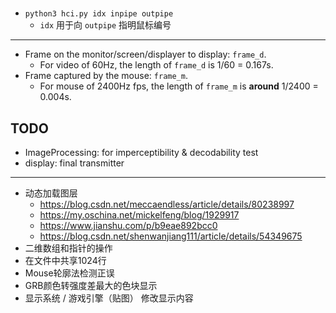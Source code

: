 #

- `python3 hci.py idx inpipe outpipe`
    - `idx` 用于向 `outpipe` 指明鼠标编号

---

- Frame on the monitor/screen/displayer to display: `frame_d`.
    - For video of 60Hz, the length of `frame_d` is 1/60 = 0.167s.
- Frame captured by the mouse: `frame_m`.
    - For mouse of 2400Hz fps, the length of `frame_m` is **around** 1/2400 = 0.004s.

## TODO

- ImageProcessing: for imperceptibility & decodability test
- display: final transmitter


---

- 动态加载图层 
    - https://blog.csdn.net/meccaendless/article/details/80238997
    - https://my.oschina.net/mickelfeng/blog/1929917
    - https://www.jianshu.com/p/b9eae892bcc0
    - https://blog.csdn.net/shenwanjiang111/article/details/54349675
- 二维数组和指针的操作
- 在文件中共享1024行
- Mouse轮廓法检测正误
- GRB颜色转强度差最大的色块显示
- 显示系统 / 游戏引擎（贴图） 修改显示内容

